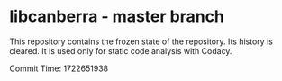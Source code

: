 # libcanberra - master branch

This repository contains the frozen state of the repository.
Its history is cleared. It is used only for static code
analysis with Codacy.

Commit Time: 1722651938